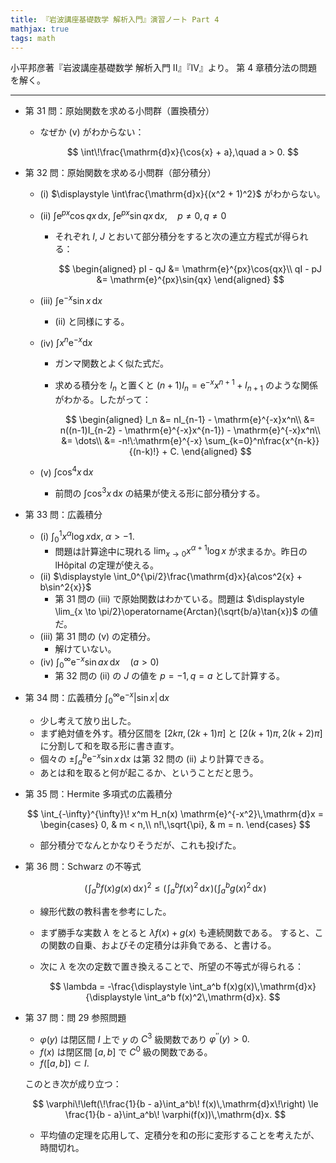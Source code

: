 ```yaml
---
title: 『岩波講座基礎数学 解析入門』演習ノート Part 4
mathjax: true
tags: math
---
```


小平邦彦著『岩波講座基礎数学 解析入門 II』『IV』より。
第 4 章積分法の問題を解く。

----

* 第 31 問：原始関数を求める小問群（置換積分）
  * なぜか (v) がわからない：

    $$
    \int\!\frac{\mathrm{d}x}{\cos{x} + a},\quad a > 0.
    $$

* 第 32 問：原始関数を求める小問群（部分積分）
  * (i) $\displaystyle \int\frac{\mathrm{d}x}{(x^2 + 1)^2}$ がわからない。
  * (ii) $\displaystyle \int\mathrm{e}^{px}\cos{qx}\,\mathrm{d}x,\:\int\mathrm{e}^{px}\sin{qx}\,\mathrm{d}x,\quad p \ne 0, q \ne 0$
    * それぞれ $I$, $J$ とおいて部分積分をすると次の連立方程式が得られる：

      $$
      \begin{aligned}
      pI - qJ &= \mathrm{e}^{px}\cos{qx}\\
      qI - pJ &= \mathrm{e}^{px}\sin{qx}
      \end{aligned}
      $$

  * (iii) $\displaystyle \int \mathrm{e}^{-x}\sin{x}\,\mathrm{d}x$
    * (ii) と同様にする。
  * (iv) $\displaystyle \int x^n\mathrm{e}^{-x}\mathrm{d}x$
    * ガンマ関数とよく似た式だ。
    * 求める積分を $I_n$ と置くと $(n + 1)I_n = \mathrm{e}^{-x} x^{n+1} + I_{n+1}$ のような関係がわかる。したがって：

      $$
      \begin{aligned}
      I_n &= nI_{n-1} - \mathrm{e}^{-x}x^n\\
      &= n((n-1)I_{n-2} - \mathrm{e}^{-x}x^{n-1}) - \mathrm{e}^{-x}x^n\\
      &= \dots\\
      &= -n!\:\mathrm{e}^{-x} \sum_{k=0}^n\frac{x^{n-k}}{(n-k)!} + C.
      \end{aligned}
      $$

  * (v) $\displaystyle \int\cos^4{x}\,\mathrm{d}x$
    * 前問の $\displaystyle \int\cos^3 x\,\mathrm{d}x$ の結果が使える形に部分積分する。
* 第 33 問：広義積分
  * (i) $\displaystyle \int_0^1x^\alpha \log{x}\mathrm{d}x,\;\alpha > -1.$
    * 問題は計算途中に現れる $\displaystyle \lim_{x \to 0}x^{\alpha+1}\log{x}$ が求まるか。昨日の lHôpital の定理が使える。
  * (ii) $\displaystyle \int_0^{\pi/2}\frac{\mathrm{d}x}{a\cos^2{x} + b\sin^2{x}}$
    * 第 31 問の (iii) で原始関数はわかている。問題は $\displaystyle \lim_{x \to \pi/2}\operatorname{Arctan}(\sqrt{b/a}\tan{x})$ の値だ。
  * (iii) 第 31 問の (v) の定積分。
    * 解けていない。
  * (iv) $\displaystyle \int_0^\infty \mathrm{e}^{-x}\sin{ax}\,\mathrm{d}x\quad(a>0)$
    * 第 32 問の (ii) の $J$ の値を $p = -1, q = a$ として計算する。
* 第 34 問：広義積分 $\displaystyle \int_0^\infty\mathrm{e}^{-x}\lvert \sin{x}\rvert\,\mathrm{d}x$
  * 少し考えて放り出した。
  * まず絶対値を外す。積分区間を ${[2k \pi, (2k + 1)\pi]}$ と ${[2(k+1) \pi, 2(k + 2)\pi]}$ に分割して和を取る形に書き直す。
  * 個々の $\displaystyle \pm \int_a^b \mathrm{e}^{-x}\sin{x}\,\mathrm{d}x$ は第 32 問の (ii) より計算できる。
  * あとは和を取ると何が起こるか、ということだと思う。
* 第 35 問：Hermite 多項式の広義積分

  $$
  \int_{-\infty}^{\infty}\! x^m H_n(x) \mathrm{e}^{-x^2}\,\mathrm{d}x =
  \begin{cases}
  0, & m < n,\\
  n!\,\sqrt{\pi}, & m = n.
  \end{cases}
  $$

  * 部分積分でなんとかなりそうだが、これも投げた。
* 第 36 問：Schwarz の不等式

  $$
  \left(\!\int_a^b f(x)g(x)\,\mathrm{d}x\!\right)^2
  \le \left(\!\int_a^b f(x)^2\,\mathrm{d}x\!\right)
      \left(\!\int_a^b g(x)^2\,\mathrm{d}x\!\right)
  $$

  * 線形代数の教科書を参考にした。
  * まず勝手な実数 $\lambda$ をとると $\lambda f(x) + g(x)$ も連続関数である。
    すると、この関数の自乗、およびその定積分は非負である、と書ける。
  * 次に $\lambda$ を次の定数で置き換えることで、所望の不等式が得られる：

    $$
    \lambda = -\frac{\displaystyle \int_a^b f(x)g(x)\,\mathrm{d}x}
      {\displaystyle  \int_a^b f(x)^2\,\mathrm{d}x}.
    $$

* 第 37 問：問 29 参照問題
  * $\varphi(y)$ は閉区間 $I$ 上で $y$ の $C^3$ 級関数であり $\varphi^{\prime\prime}(y) > 0.$
  * $f(x)$ は閉区間 ${[a, b]}$ で $C^0$ 級の関数である。
  * $f({[a, b]}) \subset I.$

  このとき次が成り立つ：

  $$
  \varphi\!\left(\!\frac{1}{b - a}\int_a^b\! f(x)\,\mathrm{d}x\!\right)
  \le \frac{1}{b - a}\int_a^b\! \varphi(f(x))\,\mathrm{d}x.
  $$

  * 平均値の定理を応用して、定積分を和の形に変形することを考えたが、時間切れ。
